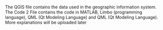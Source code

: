 The QGIS file contains the data used in the geographic information system.
The Code 2 File contains the code in MATLAB, Limbo (programming language), QML (Qt Modeling Language) and QML (Qt Modeling Language).
More explanations will be uploaded later
